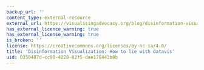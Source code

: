 ```yaml
---
backup_url: ''
content_type: external-resource
external_url: https://visualisingadvocacy.org/blog/disinformation-visualization-how-lie-datavis
has_external_licence_warning: true
has_external_license_warning: true
is_broken: ''
license: https://creativecommons.org/licenses/by-nc-sa/4.0/
title: 'Disinformation Visualization: How to lie with datavis'
uid: 0350487d-cc90-4228-82f5-dae178443b8b
---
```


